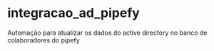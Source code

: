 # integracao_ad_pipefy
Automação para atualizar os dados do active directory no banco de colaboradores do pipefy
